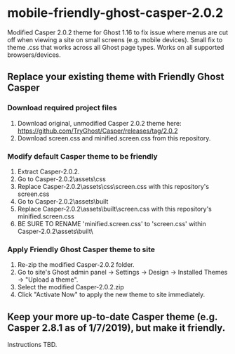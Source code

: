 # mobile-friendly-ghost-casper-2.0.2
Modified Casper 2.0.2 theme for Ghost 1.16 to fix issue where menus are cut off when viewing a site on small screens (e.g. mobile devices). Small fix to theme .css that works across all Ghost page types. Works on all supported browsers/devices.

## Replace your existing theme with Friendly Ghost Casper
### Download required project files
1. Download original, unmodified Casper 2.0.2 theme here: https://github.com/TryGhost/Casper/releases/tag/2.0.2
2. Download screen.css and minified.screen.css from this repository.

### Modify default Casper theme to be friendly
1. Extract Casper-2.0.2.
2. Go to Casper-2.0.2\assets\css
3. Replace Casper-2.0.2\assets\css\screen.css with this repository's screen.css
4. Go to Casper-2.0.2\assets\built
5. Replace Casper-2.0.2\assets\built\screen.css with this repository's minified.screen.css
6. BE SURE TO RENAME 'minified.screen.css' to 'screen.css' within Casper-2.0.2\assets\built\

### Apply Friendly Ghost Casper theme to site 
1. Re-zip the modified Casper-2.0.2 folder.
2. Go to site's Ghost admin panel -> Settings -> Design -> Installed Themes -> "Upload a theme".
3. Select the modified Casper-2.0.2.zip
4. Click "Activate Now" to apply the new theme to site immediately.

## Keep your more up-to-date Casper theme (e.g. Casper 2.8.1 as of 1/7/2019), but make it friendly.
Instructions TBD.
